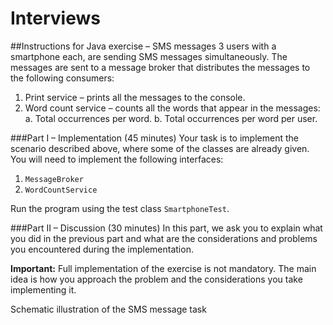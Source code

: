 Interviews
==========
##Instructions for Java exercise – SMS messages
3 users with a smartphone each, are sending SMS messages simultaneously. The messages are sent to a message broker that distributes the messages to the following consumers:
1. Print service – prints all the messages to the console.
2.	Word count service – counts all the words that appear in the messages:
  a.	Total occurrences per word.
  b.	Total occurrences per word per user.

###Part I – Implementation (45 minutes)
Your task is to implement the scenario described above, where some of the classes are already given. You will need to implement the following interfaces:

1.	`MessageBroker`
2.	`WordCountService`

Run the program using the test class `SmartphoneTest`.

###Part II – Discussion (30 minutes)
In this part, we ask you to explain what you did in the previous part and what are the considerations and problems you encountered during the implementation. 

**Important:** Full implementation of the exercise is not mandatory. The main idea is how you approach the problem and the considerations you take implementing it.

Schematic illustration of the SMS message task
 
